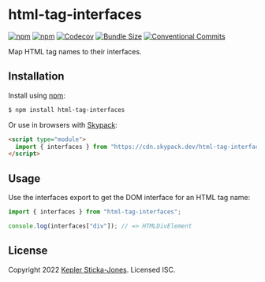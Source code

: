 # html-tag-interfaces

[![npm](https://img.shields.io/npm/v/html-tag-interfaces)](https://www.npmjs.com/package/html-tag-interfaces)
[![npm](https://img.shields.io/npm/dw/html-tag-interfaces)](https://www.npmjs.com/package/html-tag-interfaces)
[![Codecov](https://img.shields.io/codecov/c/github/keplersj/html-tag-interfaces)](https://app.codecov.io/gh/keplersj/html-tag-interfaces)
[![Bundle Size](https://img.shields.io/bundlephobia/min/html-tag-interfaces)](https://bundlephobia.com/package/html-tag-interfaces)
[![Conventional Commits](https://img.shields.io/badge/Conventional%20Commits-1.0.0-yellow.svg)](https://www.conventionalcommits.org/)

Map HTML tag names to their interfaces.

## Installation

Install using [npm](https://npmjs.com):

```sh
$ npm install html-tag-interfaces
```

Or use in browsers with [Skypack](https://www.skypack.dev/):

```html
<script type="module">
  import { interfaces } from "https://cdn.skypack.dev/html-tag-interfaces";
</script>
```

## Usage

Use the interfaces export to get the DOM interface for an HTML tag name:

```js
import { interfaces } from "html-tag-interfaces";

console.log(interfaces["div"]); // => HTMLDivElement
```

## License

Copyright 2022 [Kepler Sticka-Jones](https://keplersj.com). Licensed ISC.
